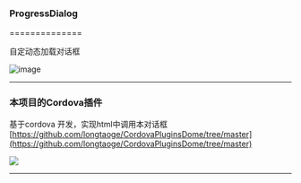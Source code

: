 ### ProgressDialog ###

==============

自定动态加载对话框

![image](https://github.com/longtaoge/ProgressDialog/blob/master/ProgressDialog.gif)


----------

### 本项目的Cordova插件 ###

基于cordova 开发，实现html中调用本对话框
[https://github.com/longtaoge/CordovaPluginsDome/tree/master](https://github.com/longtaoge/CordovaPluginsDome/tree/master)

![](https://github.com/longtaoge/CordovaPluginsDome/blob/master/www/codova_plugin.gif)

----------
